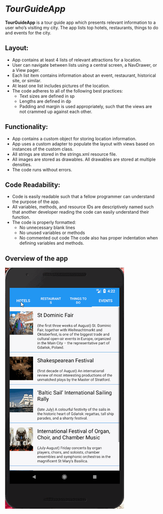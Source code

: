 # *TourGuideApp*  

**TourGuideApp** is a tour guide app which presents relevant information to a user who’s visiting my city. The app lists top hotels, restaurants, things to do and events for the city.




## Layout:

* App contains at least 4 lists of relevant attractions for a location.
* User can navigate between lists using a central screen, a NavDrawer, or a View pager.
* Each list item contains information about an event, restaurant, historical site, or similar.
* At least one list includes pictures of the location.
* The code adheres to all of the following best practices:
   * Text sizes are defined in sp
   * Lengths are defined in dp
   * Padding and margin is used appropriately, such that the views are not crammed up against each other.

## Functionality:

* App contains a custom object for storing location information.
* App uses a custom adapter to populate the layout with views based on instances of the custom class.
* All strings are stored in the strings.xml resource file.
* All images are stored as drawables.
All drawables are stored at multiple densities.
* The code runs without errors.

## Code Readability:

* Code is easily readable such that a fellow programmer can understand the purpose of the app.
* All variables, methods, and resource IDs are descriptively named such that another developer reading the code can easily understand their function.
* The code is properly formatted:
   * No unnecessary blank lines
   * No unused variables or methods
   * No commented out code
The code also has proper indentation when defining variables and methods.

## Overview of the app 

<img src='https://github.com/Andrea211/6-TourGuideApp/blob/master/6%20-%20TourGuideApp.gif' title='Video Walkthrough' width='' alt='Video Walkthrough' />

